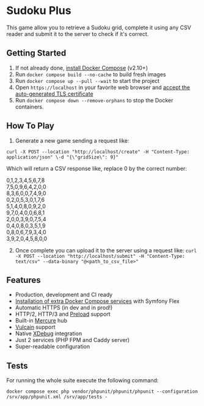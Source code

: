 # Sudoku Plus
This game allow you to retrieve a Sudoku grid, complete it using any CSV reader and submit it to the server to check if it's correct.

## Getting Started 
1. If not already done, [install Docker Compose](https://docs.docker.com/compose/install/) (v2.10+)
2. Run `docker compose build --no-cache` to build fresh images
3. Run `docker compose up --pull --wait` to start the project
4. Open `https://localhost` in your favorite web browser and [accept the auto-generated TLS certificate](https://stackoverflow.com/a/15076602/1352334)
5. Run `docker compose down --remove-orphans` to stop the Docker containers.

## How To Play
1. Generate a new game sending a request like:

```curl -X POST --location "http://localhost/create" -H "Content-Type: application/json" \-d "{\"gridSize\": 9}"```

Which will return a CSV response like, replace 0 by the correct number:
<p>
0,1,2,3,4,5,6,7,8<br/>
7,5,0,9,6,4,2,0,0<br/> 
8,3,6,0,0,7,4,9,0<br/>
0,2,0,5,3,0,1,7,6<br/>
5,1,4,0,8,0,9,2,0<br/>
9,7,0,4,0,0,6,8,1<br/>
2,0,0,3,9,0,7,5,4<br/>
0,4,0,8,0,3,5,1,9<br/>
0,8,0,6,7,9,3,4,0<br/>
3,9,2,0,4,5,8,0,0<br/>
</p>

2. Once complete you can upload it to the server using a request like:
```curl -X POST --location "http://localhost/submit" -H "Content-Type: text/csv" --data-binary "@<path_to_csv_file>"```

## Features
* Production, development and CI ready
* [Installation of extra Docker Compose services](docs/extra-services.md) with Symfony Flex
* Automatic HTTPS (in dev and in prod!)
* HTTP/2, HTTP/3 and [Preload](https://symfony.com/doc/current/web_link.html) support
* Built-in [Mercure](https://symfony.com/doc/current/mercure.html) hub
* [Vulcain](https://vulcain.rocks) support
* Native [XDebug](docs/xdebug.md) integration
* Just 2 services (PHP FPM and Caddy server)
* Super-readable configuration

## Tests
For running the whole suite execute the following command:

```docker compose exec php vendor/phpunit/phpunit/phpunit --configuration /srv/app/phpunit.xml /srv/app/tests -```




